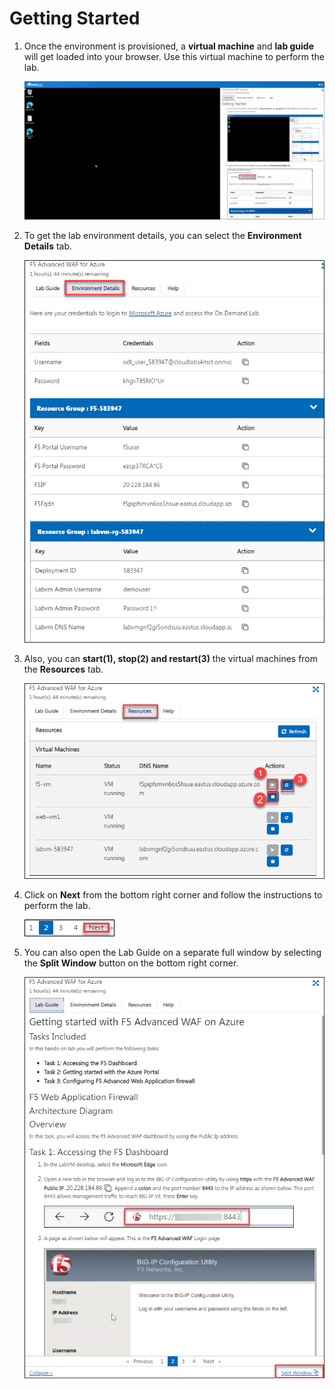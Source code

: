 # Getting Started

1. Once the environment is provisioned, a **virtual machine** and **lab guide** will get loaded into your browser. Use this virtual machine to perform the lab.

    ![](../images/vmandguide01.png)
     
1. To get the lab environment details, you can select the **Environment Details** tab.

    ![](../images/envdetails.png)

1. Also, you can **start(1), stop(2) and restart(3)** the virtual machines from the **Resources** tab.

    ![](../images/resources.png)
    
1. Click on **Next** from the bottom right corner and follow the instructions to perform the lab.

    ![](../images/next.png)
    
1. You can also open the Lab Guide on a separate full window by selecting the **Split Window** button on the bottom right corner.

    ![](../images/splitwin.png)
    
    

